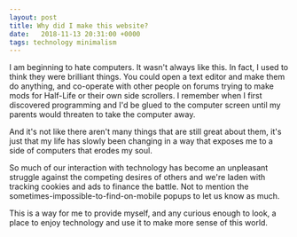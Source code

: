 ```yaml
---
layout: post
title: Why did I make this website?
date:   2018-11-13 20:31:00 +0000
tags: technology minimalism
---
```

I am beginning to hate computers. It wasn't always like this. In fact, I used to
think they were brilliant things. You could open a text editor and make them do anything, and co-operate with other people on forums trying to make mods for Half-Life or their own side scrollers. I remember when I first discovered programming and I'd be glued to the computer screen until my parents would threaten to take the computer away.

And it's not like there aren't many things that are still great about them, it's just that my life has slowly been changing in a way that exposes me to a side of computers that erodes my soul.

So much of our interaction with technology has become an unpleasant struggle against the competing desires of others and we're laden with tracking cookies and ads to finance the battle. Not to mention the sometimes-impossible-to-find-on-mobile popups to let us know as much.

This is a way for me to provide myself, and any curious enough to look, a place to enjoy technology and use it to make more sense of this world.
